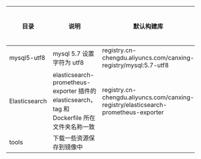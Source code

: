 目录 | 说明 | 默认构建库 | 启动方式
---  | --- | --- | ---
mysql5-utf8 | mysql 5.7 设置字符为 utf8 | registry.cn-chengdu.aliyuncs.com/canxing-registry/mysql:5.7-utf8 |
Elasticsearch | elasticsearch-prometheus-exporter 插件的 elasticsearch，tag 和 Dockerfile 所在文件夹名称一致 | registry.cn-chengdu.aliyuncs.com/canxing-registry/elasticsearch-prometheus-exporter |
tools | 下载一些资源保存到镜像中 | |
